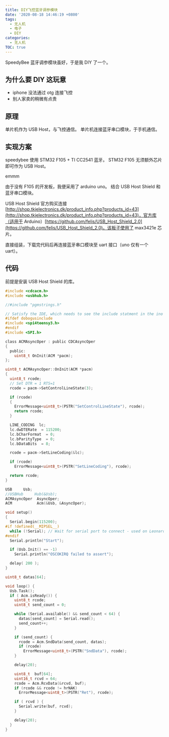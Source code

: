 ```yaml
---
title: DIY飞控蓝牙调参模块
date: '2020-08-18 14:46:19 +0800'
tags:
  - 无人机
  - 电子
  - DIY
categories:
  - 无人机
TOC: true
---
```


SpeedyBee 蓝牙调参模块虽好，于是我 DIY 了一个。

<!-- more -->

## 为什么要 DIY 这玩意

- iphone 没法通过 otg 连接飞控
- 别人家卖的稍微有点贵

## 原理

单片机作为 USB Host，与飞控通信。
单片机连接蓝牙串口模块，于手机通信。

## 实现方案

speedybee 使用 STM32 F105 + TI CC2541 蓝牙。
STM32 F105 无须额外芯片即可作为 USB Host。

emmm

由于没有 F105 的开发板，我便采用了 arduino uno。
结合 USB Host Shield 和 蓝牙串口模块。

USB Host Shield 官方购买连接 [http://shop.tkjelectronics.dk/product_info.php?products_id=43](http://shop.tkjelectronics.dk/product_info.php?products_id=43)，官方库（适用于 Arduino）[https://github.com/felis/USB_Host_Shield_2.0](https://github.com/felis/USB_Host_Shield_2.0)。该板子使用了 max3421e 芯片。

直接组装，下载完代码后再连接蓝牙串口模块至 uart 接口（uno 仅有一个 uart）。

## 代码

前提是安装 USB Host Shield 的库。

```c
#include <cdcacm.h>
#include <usbhub.h>

//#include "pgmstrings.h"

// Satisfy the IDE, which needs to see the include statment in the ino too.
#ifdef dobogusinclude
#include <spi4teensy3.h>
#endif
#include <SPI.h>

class ACMAsyncOper : public CDCAsyncOper
{
  public:
    uint8_t OnInit(ACM *pacm);
};

uint8_t ACMAsyncOper::OnInit(ACM *pacm)
{
  uint8_t rcode;
  // Set DTR = 1 RTS=1
  rcode = pacm->SetControlLineState(3);

  if (rcode)
  {
    ErrorMessage<uint8_t>(PSTR("SetControlLineState"), rcode);
    return rcode;
  }

  LINE_CODING  lc;
  lc.dwDTERate  = 115200;
  lc.bCharFormat  = 0;
  lc.bParityType  = 0;
  lc.bDataBits  = 8;

  rcode = pacm->SetLineCoding(&lc);

  if (rcode)
    ErrorMessage<uint8_t>(PSTR("SetLineCoding"), rcode);

  return rcode;
}

USB     Usb;
//USBHub     Hub(&Usb);
ACMAsyncOper  AsyncOper;
ACM           Acm(&Usb, &AsyncOper);

void setup()
{
  Serial.begin(115200);
#if !defined(__MIPSEL__)
  while (!Serial); // Wait for serial port to connect - used on Leonardo, Teensy and other boards with built-in USB CDC serial connection
#endif
  Serial.println("Start");

  if (Usb.Init() == -1)
    Serial.println("OSCOKIRQ failed to assert");

  delay( 200 );
}

uint8_t datas[64];

void loop() {
  Usb.Task();
  if ( Acm.isReady()) {
    uint8_t rcode;
    uint8_t send_count = 0;

    while (Serial.available() && send_count < 64) {
      datas[send_count] = Serial.read();
      send_count++;
    }

    if (send_count) {
      rcode = Acm.SndData(send_count, datas);
      if (rcode)
        ErrorMessage<uint8_t>(PSTR("SndData"), rcode);
    }

    delay(20);

    uint8_t  buf[64];
    uint16_t rcvd = 64;
    rcode = Acm.RcvData(&rcvd, buf);
    if (rcode && rcode != hrNAK)
      ErrorMessage<uint8_t>(PSTR("Ret"), rcode);

    if ( rcvd ) {
      Serial.write(buf, rcvd);
    }

    delay(20);
  }
}
```

